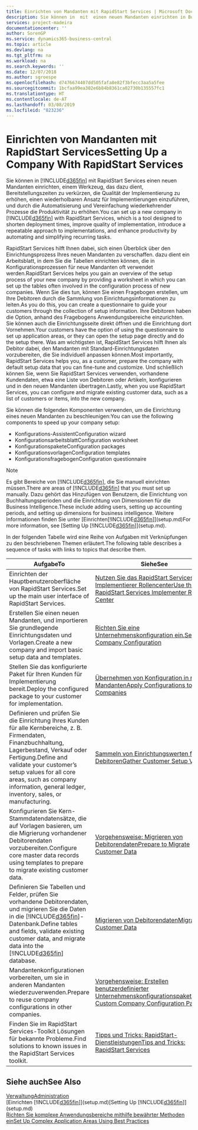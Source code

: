 ```yaml
---
title: Einrichten von Mandanten mit RapidStart Services | Microsoft Docs
description: Sie können in  mit  einen neuen Mandanten einrichten in Business Central mit RapidStart Services, einem Werkzeug, das dazu dient, Bereitstellungszeiten zu verkürzen, die Qualität der Implementierung zu erhöhen, einen wiederholbaren Ansatz für Implementierungen einzuführen, und durch die Automatisierung und Vereinfachung wiederkehrender Prozesse die Produktivität zu erhöhen.
services: project-madeira
documentationcenter: ''
author: SorenGP
ms.service: dynamics365-business-central
ms.topic: article
ms.devlang: na
ms.tgt_pltfrm: na
ms.workload: na
ms.search.keywords: ''
ms.date: 12/07/2018
ms.author: sgroespe
ms.openlocfilehash: d7476674407dd505fafa8e82f3bfecc3aa5a5fee
ms.sourcegitcommit: 1bcfaa99ea302e6b84b8361ca02730b135557fc1
ms.translationtype: HT
ms.contentlocale: de-AT
ms.lasthandoff: 03/08/2019
ms.locfileid: "823236"
---
```

# <a name="setting-up-a-company-with-rapidstart-services"></a><span data-ttu-id="497c0-103">Einrichten von Mandanten mit RapidStart Services</span><span class="sxs-lookup"><span data-stu-id="497c0-103">Setting Up a Company With RapidStart Services</span></span>
<span data-ttu-id="497c0-104">Sie können in [!INCLUDE[d365fin](includes/d365fin_md.md)] mit RapidStart Services einen neuen Mandanten einrichten, einem Werkzeug, das dazu dient, Bereitstellungszeiten zu verkürzen, die Qualität der Implementierung zu erhöhen, einen wiederholbaren Ansatz für Implementierungen einzuführen, und durch die Automatisierung und Vereinfachung wiederkehrender Prozesse die Produktivität zu erhöhen.</span><span class="sxs-lookup"><span data-stu-id="497c0-104">You can set up a new company in [!INCLUDE[d365fin](includes/d365fin_md.md)] with RapidStart Services, which is a tool designed to shorten deployment times, improve quality of implementation, introduce a repeatable approach to implementations, and enhance productivity by automating and simplifying recurring tasks.</span></span>  

<span data-ttu-id="497c0-105">RapidStart Services hilft Ihnen dabei, sich einen Überblick über den Einrichtungsprozess Ihres neuen Mandanten zu verschaffen. dazu dient ein Arbeitsblatt, in dem Sie die Tabellen einrichten können, die in Konfigurationsprozessen für neue Mandanten oft verwendet werden.</span><span class="sxs-lookup"><span data-stu-id="497c0-105">RapidStart Services helps you gain an overview of the setup process of your new company by providing a worksheet in which you can set up the tables often involved in the configuration process of new companies.</span></span> <span data-ttu-id="497c0-106">Wenn Sie dies tun, können Sie einen Fragebogen erstellen, um Ihre Debitoren durch die Sammlung von Einrichtungsinformationen zu leiten.</span><span class="sxs-lookup"><span data-stu-id="497c0-106">As you do this, you can create a questionnaire to guide your customers through the collection of setup information.</span></span> <span data-ttu-id="497c0-107">Ihre Debitoren haben die Option, anhand des Fragebogens Anwendungsbereiche einzurichten. Sie können auch die Einrichtungsseite direkt öffnen und die Einrichtung dort Vornehmen.</span><span class="sxs-lookup"><span data-stu-id="497c0-107">Your customers have the option of using the questionnaire to set up application areas, or they can open the setup page directly and do the setup there.</span></span> <span data-ttu-id="497c0-108">Was am wichtigsten ist, RapidStart Services hilft Ihnen als Debitor dabei, den Mandanten mit Standard-Einrichtungsdaten vorzubereiten, die Sie individuell anpassen können.</span><span class="sxs-lookup"><span data-stu-id="497c0-108">Most importantly, RapidStart Services helps you, as a customer, prepare the company with default setup data that you can fine-tune and customize.</span></span> <span data-ttu-id="497c0-109">Und schließlich können Sie, wenn Sie RapidStart Services verwenden, vorhandene Kundendaten, etwa eine Liste von Debitoren oder Artikeln, konfigurieren und in den neuen Mandanten übertragen.</span><span class="sxs-lookup"><span data-stu-id="497c0-109">Lastly, when you use RapidStart Services, you can configure and migrate existing customer data, such as a list of customers or items, into the new company.</span></span>

<span data-ttu-id="497c0-110">Sie können die folgenden Komponenten verwenden, um die Einrichtung eines neuen Mandanten zu beschleunigen:</span><span class="sxs-lookup"><span data-stu-id="497c0-110">You can use the following components to speed up your company setup:</span></span>  

-   <span data-ttu-id="497c0-111">Konfigurations-Assistent</span><span class="sxs-lookup"><span data-stu-id="497c0-111">Configuration wizard</span></span>  
-   <span data-ttu-id="497c0-112">Konfigurationsarbeitsblatt</span><span class="sxs-lookup"><span data-stu-id="497c0-112">Configuration worksheet</span></span>  
-   <span data-ttu-id="497c0-113">Konfigurationspakete</span><span class="sxs-lookup"><span data-stu-id="497c0-113">Configuration packages</span></span>  
-   <span data-ttu-id="497c0-114">Konfigurationsvorlagen</span><span class="sxs-lookup"><span data-stu-id="497c0-114">Configuration templates</span></span>  
-   <span data-ttu-id="497c0-115">Konfigurationsfragebogen</span><span class="sxs-lookup"><span data-stu-id="497c0-115">Configuration questionnaire</span></span>  

> [!Note]  
>  <span data-ttu-id="497c0-116">Es gibt Bereiche von [!INCLUDE[d365fin](includes/d365fin_md.md)], die Sie manuell einrichten müssen.</span><span class="sxs-lookup"><span data-stu-id="497c0-116">There are areas of [!INCLUDE[d365fin](includes/d365fin_md.md)] that you must set up manually.</span></span> <span data-ttu-id="497c0-117">Dazu gehört das Hinzufügen von Benutzern, die Einrichtung von Buchhaltungsperioden und die Einrichtung von Dimensionen für die Business Intelligence.</span><span class="sxs-lookup"><span data-stu-id="497c0-117">These include adding users, setting up accounting periods, and setting up dimensions for business intelligence.</span></span> <span data-ttu-id="497c0-118">Weitere Informationen finden Sie unter [Einrichten[!INCLUDE[d365fin](includes/d365fin_md.md)]](setup.md)</span><span class="sxs-lookup"><span data-stu-id="497c0-118">For more information, see [Setting Up [!INCLUDE[d365fin](includes/d365fin_md.md)]](setup.md).</span></span>

 <span data-ttu-id="497c0-119">In der folgenden Tabelle wird eine Reihe von Aufgaben mit Verknüpfungen zu den beschriebenen Themen erläutert.</span><span class="sxs-lookup"><span data-stu-id="497c0-119">The following table describes a sequence of tasks with links to topics that describe them.</span></span>

|<span data-ttu-id="497c0-120">**Aufgabe**</span><span class="sxs-lookup"><span data-stu-id="497c0-120">**To**</span></span>|<span data-ttu-id="497c0-121">**Siehe**</span><span class="sxs-lookup"><span data-stu-id="497c0-121">**See**</span></span>|  
|------------|-------------|  
|<span data-ttu-id="497c0-122">Einrichten der Hauptbenutzeroberfläche von RapidStart Services.</span><span class="sxs-lookup"><span data-stu-id="497c0-122">Set up the main user interface of RapidStart Services.</span></span>|[<span data-ttu-id="497c0-123">Nutzen Sie das RapidStart Services-Implementierer Rollencenter</span><span class="sxs-lookup"><span data-stu-id="497c0-123">Use the RapidStart Services Implementer Role Center</span></span>](admin-how-to-use-the-rapidstart-services-role-center-to-track-progress.md)|  
|<span data-ttu-id="497c0-124">Erstellen Sie einen neuen Mandanten, und importieren Sie grundlegende Einrichtungsdaten und Vorlagen.</span><span class="sxs-lookup"><span data-stu-id="497c0-124">Create a new company and import basic setup data and templates.</span></span>|[<span data-ttu-id="497c0-125">Richten Sie eine Unternehmenskonfiguration ein.</span><span class="sxs-lookup"><span data-stu-id="497c0-125">Set Up Company Configuration</span></span>](admin-set-up-company-configuration.md)|  
|<span data-ttu-id="497c0-126">Stellen Sie das konfigurierte Paket für Ihren Kunden für Implementierung bereit.</span><span class="sxs-lookup"><span data-stu-id="497c0-126">Deploy the configured package to your customer for implementation.</span></span>|[<span data-ttu-id="497c0-127">Übernehmen von Konfiguration in neue Mandanten</span><span class="sxs-lookup"><span data-stu-id="497c0-127">Apply Configurations to New Companies</span></span>](admin-apply-configuration-to-new-companies.md)|
|<span data-ttu-id="497c0-128">Definieren und prüfen Sie die Einrichtung Ihres Kunden für alle Kernbereiche, z. B. Firmendaten, Finanzbuchhaltung, Lagerbestand, Verkauf oder Fertigung.</span><span class="sxs-lookup"><span data-stu-id="497c0-128">Define and validate your customer’s setup values for all core areas, such as company information, general ledger, inventory, sales, or manufacturing.</span></span>|[<span data-ttu-id="497c0-129">Sammeln von Einrichtungswerten für Debitoren</span><span class="sxs-lookup"><span data-stu-id="497c0-129">Gather Customer Setup Values</span></span>](admin-gather-customer-setup-values.md)|  
|<span data-ttu-id="497c0-130">Konfigurieren Sie Kern-Stammdatendatensätze, die auf Vorlagen basieren, um die Migrierung vorhandener Debitorendaten vorzubereiten.</span><span class="sxs-lookup"><span data-stu-id="497c0-130">Configure core master data records using templates to prepare to migrate existing customer data.</span></span>|[<span data-ttu-id="497c0-131">Vorgehensweise: Migrieren von Debitorendaten</span><span class="sxs-lookup"><span data-stu-id="497c0-131">Prepare to Migrate Customer Data</span></span>](admin-use-templates-to-prepare-customer-data-for-migration.md)|  
|<span data-ttu-id="497c0-132">Definieren Sie Tabellen und Felder, prüfen Sie vorhandene Debitorendaten, und migrieren Sie die Daten in die [!INCLUDE[d365fin](includes/d365fin_md.md)]-Datenbank.</span><span class="sxs-lookup"><span data-stu-id="497c0-132">Define tables and fields, validate existing customer data, and migrate data into the [!INCLUDE[d365fin](includes/d365fin_md.md)] database.</span></span>|[<span data-ttu-id="497c0-133">Migrieren von Debitorendaten</span><span class="sxs-lookup"><span data-stu-id="497c0-133">Migrate Customer Data</span></span>](admin-migrate-customer-data.md)|
|<span data-ttu-id="497c0-134">Mandantenkonfigurationen vorbereiten, um sie in anderen Mandanten wiederzuverwenden.</span><span class="sxs-lookup"><span data-stu-id="497c0-134">Prepare to reuse company configurations in other companies.</span></span>|[<span data-ttu-id="497c0-135">Vorgehensweise: Erstellen benutzerdefinierter Unternehmenskonfigurationspakete</span><span class="sxs-lookup"><span data-stu-id="497c0-135">Create Custom Company Configuration Packages</span></span>](admin-how-to-create-custom-company-configuration-packages.md)|
|<span data-ttu-id="497c0-136">Finden Sie im RapidStart Services-Toolkit Lösungen für bekannte Probleme.</span><span class="sxs-lookup"><span data-stu-id="497c0-136">Find solutions to known issues in the RapidStart Services toolkit.</span></span>|[<span data-ttu-id="497c0-137">Tipps und Tricks: RapidStart-Dienstleistungen</span><span class="sxs-lookup"><span data-stu-id="497c0-137">Tips and Tricks: RapidStart Services</span></span>](admin-tips-and-tricks-rapidstart-services.md)|  

## <a name="see-also"></a><span data-ttu-id="497c0-138">Siehe auch</span><span class="sxs-lookup"><span data-stu-id="497c0-138">See Also</span></span>  
[<span data-ttu-id="497c0-139">Verwaltung</span><span class="sxs-lookup"><span data-stu-id="497c0-139">Administration</span></span>](admin-setup-and-administration.md)  
<span data-ttu-id="497c0-140">[Einrichten [!INCLUDE[d365fin](includes/d365fin_md.md)]](setup.md)</span><span class="sxs-lookup"><span data-stu-id="497c0-140">[Setting Up [!INCLUDE[d365fin](includes/d365fin_md.md)]](setup.md)</span></span>  
[<span data-ttu-id="497c0-141">Richten Sie komplexe Anwendungsbereiche mithilfe bewährter Methoden ein</span><span class="sxs-lookup"><span data-stu-id="497c0-141">Set Up Complex Application Areas Using Best Practices</span></span>](set-up-complex-application-areas-using-best-practices.md)   
